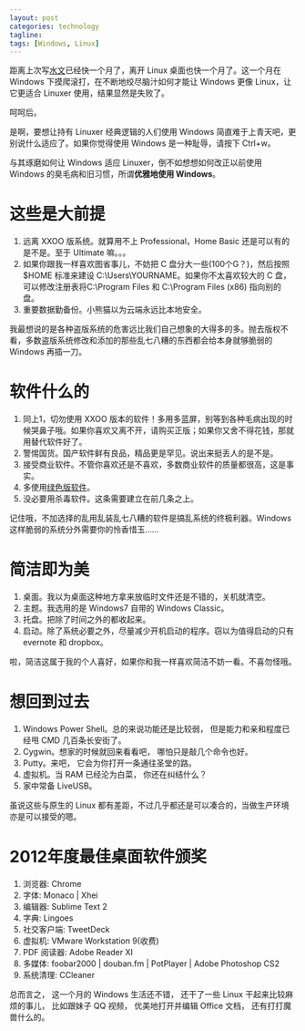 ```yaml
---
layout: post
categories: technology
tagline: 
tags: [Windows, Linux]
---
```

距离上次写[水文](http://xiaoxiongmao.me/2012/12/12/goodbye-linux-de.html)已经快一个月了，离开 Linux 桌面也快一个月了。这一个月在 Windows 下摸爬滚打，在不断地绞尽脑汁如何才能让 Windows 更像 Linux，让它更适合 Linuxer 使用，结果显然是失败了。

呵呵后。

是啊，要想让持有 Linuxer 经典逻辑的人们使用 Windows 简直难于上青天吧，更别说什么适应了。如果你觉得使用 Windows 是一种耻辱，请按下 Ctrl+w。

与其琢磨如何让 Windows 适应 Linuxer，倒不如想想如何改正以前使用 Windows 的臭毛病和旧习惯，所谓**优雅地使用 Windows**。

# 这些是大前提

1. 远离 XXOO 版系统。就算用不上 Professional，Home Basic 还是可以有的是不是。至于 Ultimate 嘛。。。
2. 如果你跟我一样喜欢图省事儿，不妨把 C 盘分大一些(100个G？)，然后按照 $HOME 标准来建设 C:\Users\YOURNAME。如果你不太喜欢较大的 C 盘，可以修改注册表将C:\Program Files 和 C:\Program Files (x86) 指向别的盘。
3. 重要数据勤备份。小熊猫以为云端永远比本地安全。

我最想说的是各种盗版系统的危害远比我们自己想象的大得多的多。抛去版权不看，多数盗版系统修改和添加的那些乱七八糟的东西都会给本身就够脆弱的 Windows 再插一刀。

# 软件什么的

1. 同上1，切勿使用 XXOO 版本的软件！多用多蓝屏，别等到各种毛病出现的时候哭鼻子哦。如果你喜欢又离不开，请购买正版；如果你又舍不得花钱，那就用替代软件好了。
2. 警惕国货。国产软件鲜有良品，精品更是罕见。说出来挺丢人的是不是。
3. 接受商业软件。不管你喜欢还是不喜欢，多数商业软件的质量都很高，这是事实。
4. 多使用[绿色版软件](http://baike.baidu.com/view/389088.htm)。
5. 没必要用杀毒软件。这条需要建立在前几条之上。

记住哦，不加选择的乱用乱装乱七八糟的软件是搞乱系统的终极利器。Windows 这样脆弱的系统分外需要你的怜香惜玉……

# 简洁即为美

1. 桌面。我以为桌面这种地方拿来放临时文件还是不错的，关机就清空。
2. 主题。我选用的是 Windows7 自带的 Windows Classic。
3. 托盘。把除了时间之外的都收起来。
4. 启动。除了系统必要之外，尽量减少开机启动的程序。窃以为值得启动的只有 evernote 和 dropbox。

啦，简洁这属于我的个人喜好，如果你和我一样喜欢简洁不妨一看。不喜勿怪哦。

# 想回到过去

1. Windows Power Shell。总的来说功能还是比较弱， 但是能力和亲和程度已经甩 CMD 几百条长安街了。
2. Cygwin。想家的时候就回来看看吧， 哪怕只是敲几个命令也好。
3. Putty。来吧， 它会为你打开一条通往圣堂的路。
4. 虚拟机。当 RAM 已经沦为白菜， 你还在纠结什么？
5. 家中常备 LiveUSB。

虽说这些与原生的 Linux 都有差距，不过几乎都还是可以凑合的，当做生产环境亦是可以接受的嗯。

# 2012年度最佳桌面软件颁奖

1. 浏览器: Chrome
2. 字体: Monaco | Xhei
3. 编辑器: Sublime Text 2
4. 字典: Lingoes
5. 社交客户端: TweetDeck
6. 虚拟机: VMware Workstation 9(收费)
7. PDF 阅读器: Adobe Reader XI
8. 多媒体: foobar2000 | douban.fm | PotPlayer | Adobe Photoshop CS2
9. 系统清理: CCleaner

总而言之， 这一个月的 Windows 生活还不错， 还干了一些 Linux 干起来比较麻烦的事儿， 比如跟妹子 QQ 视频， 优美地打开并编辑 Office 文档， 还有打打魔兽什么的。